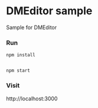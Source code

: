 # DMEditor sample

Sample for DMEditor

### Run

```
npm install


npm start
```

### Visit

http://localhost:3000
